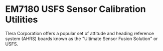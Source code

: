 # EM7180 USFS Sensor Calibration Utilities
Tlera Corporation offers a popular set of attitude and heading reference system (AHRS) boards known as the "Ultimate Sensor Fusion Solution" or USFS.
